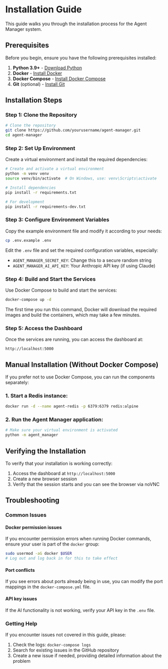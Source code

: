 # Installation Guide

This guide walks you through the installation process for the Agent Manager system.

## Prerequisites

Before you begin, ensure you have the following prerequisites installed:

1. **Python 3.9+** - [Download Python](https://www.python.org/downloads/)
2. **Docker** - [Install Docker](https://docs.docker.com/get-docker/)
3. **Docker Compose** - [Install Docker Compose](https://docs.docker.com/compose/install/)
4. **Git** (optional) - [Install Git](https://git-scm.com/downloads)

## Installation Steps

### Step 1: Clone the Repository

```bash
# Clone the repository
git clone https://github.com/yourusername/agent-manager.git
cd agent-manager
```

### Step 2: Set Up Environment

Create a virtual environment and install the required dependencies:

```bash
# Create and activate a virtual environment
python -m venv venv
source venv/bin/activate  # On Windows, use: venv\Scripts\activate

# Install dependencies
pip install -r requirements.txt

# For development
pip install -r requirements-dev.txt
```

### Step 3: Configure Environment Variables

Copy the example environment file and modify it according to your needs:

```bash
cp .env.example .env
```

Edit the `.env` file and set the required configuration variables, especially:

- `AGENT_MANAGER_SECRET_KEY`: Change this to a secure random string
- `AGENT_MANAGER_AI_API_KEY`: Your Anthropic API key (if using Claude)

### Step 4: Build and Start the Services

Use Docker Compose to build and start the services:

```bash
docker-compose up -d
```

The first time you run this command, Docker will download the required images and build the containers, which may take a few minutes.

### Step 5: Access the Dashboard

Once the services are running, you can access the dashboard at:

```
http://localhost:5000
```

## Manual Installation (Without Docker Compose)

If you prefer not to use Docker Compose, you can run the components separately:

### 1. Start a Redis instance:

```bash
docker run -d --name agent-redis -p 6379:6379 redis:alpine
```

### 2. Run the Agent Manager application:

```bash
# Make sure your virtual environment is activated
python -m agent_manager
```

## Verifying the Installation

To verify that your installation is working correctly:

1. Access the dashboard at `http://localhost:5000`
2. Create a new browser session
3. Verify that the session starts and you can see the browser via noVNC

## Troubleshooting

### Common Issues

#### Docker permission issues

If you encounter permission errors when running Docker commands, ensure your user is part of the `docker` group:

```bash
sudo usermod -aG docker $USER
# Log out and log back in for this to take effect
```

#### Port conflicts

If you see errors about ports already being in use, you can modify the port mappings in the `docker-compose.yml` file.

#### API key issues

If the AI functionality is not working, verify your API key in the `.env` file.

### Getting Help

If you encounter issues not covered in this guide, please:

1. Check the logs: `docker-compose logs`
2. Search for existing issues in the GitHub repository
3. Create a new issue if needed, providing detailed information about the problem